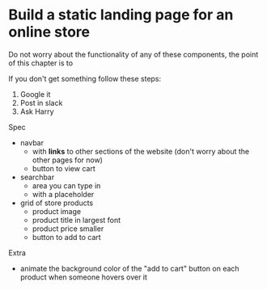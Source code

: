 # Build a static landing page for an online store

Do not worry about the functionality of any of these components, the point of this chapter is to 

If you don't get something follow these steps:
1. Google it
2. Post in slack
3. Ask Harry

Spec
- navbar
    - with **links** to other sections of the website (don't worry about the other pages for now)
    - button to view cart
- searchbar
    - area you can type in
    - with a placeholder
- grid of store products
    - product image
    - product title in largest font
    - product price smaller
    - button to add to cart

Extra
- animate the background color of the "add to cart" button on each product when someone hovers over it